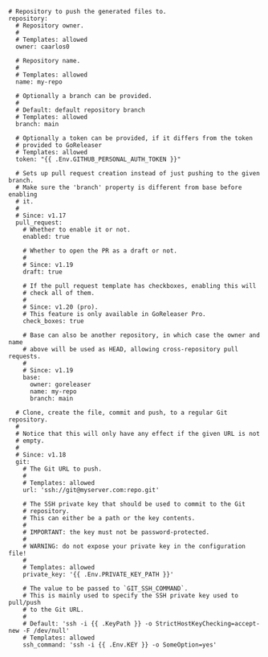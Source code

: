     # Repository to push the generated files to.
    repository:
      # Repository owner.
      #
      # Templates: allowed
      owner: caarlos0

      # Repository name.
      #
      # Templates: allowed
      name: my-repo

      # Optionally a branch can be provided.
      #
      # Default: default repository branch
      # Templates: allowed
      branch: main

      # Optionally a token can be provided, if it differs from the token
      # provided to GoReleaser
      # Templates: allowed
      token: "{{ .Env.GITHUB_PERSONAL_AUTH_TOKEN }}"

      # Sets up pull request creation instead of just pushing to the given branch.
      # Make sure the 'branch' property is different from base before enabling
      # it.
      #
      # Since: v1.17
      pull_request:
        # Whether to enable it or not.
        enabled: true

        # Whether to open the PR as a draft or not.
        #
        # Since: v1.19
        draft: true

        # If the pull request template has checkboxes, enabling this will
        # check all of them.
        #
        # Since: v1.20 (pro).
        # This feature is only available in GoReleaser Pro.
        check_boxes: true

        # Base can also be another repository, in which case the owner and name
        # above will be used as HEAD, allowing cross-repository pull requests.
        #
        # Since: v1.19
        base:
          owner: goreleaser
          name: my-repo
          branch: main

      # Clone, create the file, commit and push, to a regular Git repository.
      #
      # Notice that this will only have any effect if the given URL is not
      # empty.
      #
      # Since: v1.18
      git:
        # The Git URL to push.
        #
        # Templates: allowed
        url: 'ssh://git@myserver.com:repo.git'

        # The SSH private key that should be used to commit to the Git
        # repository.
        # This can either be a path or the key contents.
        #
        # IMPORTANT: the key must not be password-protected.
        #
        # WARNING: do not expose your private key in the configuration file!
        #
        # Templates: allowed
        private_key: '{{ .Env.PRIVATE_KEY_PATH }}'

        # The value to be passed to `GIT_SSH_COMMAND`.
        # This is mainly used to specify the SSH private key used to pull/push
        # to the Git URL.
        #
        # Default: 'ssh -i {{ .KeyPath }} -o StrictHostKeyChecking=accept-new -F /dev/null'
        # Templates: allowed
        ssh_command: 'ssh -i {{ .Env.KEY }} -o SomeOption=yes'
